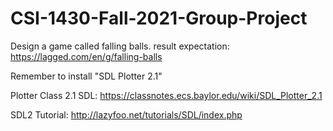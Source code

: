 # CSI-1430-Fall-2021-Group-Project

Design a game called falling balls.
result expectation: https://lagged.com/en/g/falling-balls

Remember to install "SDL Plotter 2.1"

Plotter Class 2.1 SDL: https://classnotes.ecs.baylor.edu/wiki/SDL_Plotter_2.1

SDL2 Tutorial: http://lazyfoo.net/tutorials/SDL/index.php
